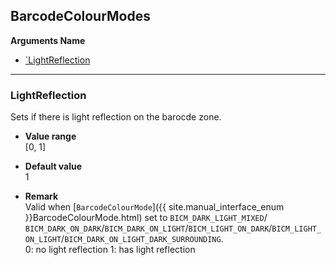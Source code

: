 ## BarcodeColourModes

 
**Arguments Name**
- [`LightReflection](#lightreflection)


---

### LightReflection
Sets if there is light reflection on the barocde zone.   

- **Value range**   
   [0, 1]
   
- **Default value**   
   1   
 
- **Remark**   
   Valid when [`BarcodeColourMode`]({{ site.manual_interface_enum }}BarcodeColourMode.html) set to `BICM_DARK_LIGHT_MIXED`/ `BICM_DARK_ON_DARK`/`BICM_DARK_ON_LIGHT`/`BICM_LIGHT_ON_DARK`/`BICM_LIGHT_ON_LIGHT`/`BICM_DARK_ON_LIGHT_DARK_SURROUNDING`.  
   0: no light reflection
   1: has light reflection
   
&nbsp; 

